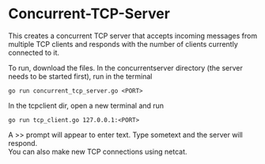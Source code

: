 # Concurrent-TCP-Server
This creates a concurrent TCP server that accepts incoming messages from multiple TCP clients and responds with the number of clients currently connected to it.

To run, download the files.
In the concurrentserver directory (the server needs to be started first), run in the terminal
```shell
go run concurrent_tcp_server.go <PORT>
```

In the tcpclient dir, open a new terminal and run
```shell
go run tcp_client.go 127.0.0.1:<PORT>
```
A >> prompt will appear to enter text. Type sometext and the server will respond. <br>
You can also make new TCP connections using netcat.
